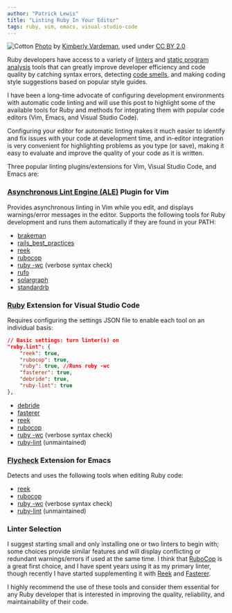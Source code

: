 ```yaml
---
author: "Patrick Lewis"
title: "Linting Ruby In Your Editor"
tags: ruby, vim, emacs, visual-studio-code
---
```


<img src="/blog/2019/06/27/linting-ruby-in-your-editor/banner.jpg" alt="Cotton" /> [Photo](https://flic.kr/p/azENYB) by [Kimberly Vardeman](https://www.flickr.com/people/kimberlykv/), used under [CC BY 2.0](https://creativecommons.org/licenses/by/2.0/)

Ruby developers have access to a variety of [linters](https://en.wikipedia.org/wiki/Lint_(software)) and [static program analysis](https://en.wikipedia.org/wiki/Static_program_analysis) tools that can greatly improve developer efficiency and code quality by catching syntax errors, detecting [code smells](https://en.wikipedia.org/wiki/Code_smell), and making coding style suggestions based on popular style guides.

I have been a long-time advocate of configuring development environments with automatic code linting and will use this post to highlight some of the available tools for Ruby and methods for integrating them with popular code editors (Vim, Emacs, and Visual Studio Code).

Configuring your editor for automatic linting makes it much easier to identify and fix issues with your code at development time, and in-editor integration is very convenient for highlighting problems as you type (or save), making it easy to evaluate and improve the quality of your code as it is written.

Three popular linting plugins/extensions for Vim, Visual Studio Code, and Emacs are:

### [Asynchronous Lint Engine (ALE)](https://github.com/w0rp/ale) Plugin for Vim

Provides asynchronous linting in Vim while you edit, and displays warnings/error messages in the editor. Supports the following tools for Ruby development and runs them automatically if they are found in your PATH:

* [brakeman](https://brakemanscanner.org)
* [rails_best_practices](https://github.com/flyerhzm/rails_best_practices)
* [reek](https://github.com/troessner/reek)
* [rubocop](https://github.com/rubocop-hq/rubocop)
* [ruby -wc](https://www.ruby-lang.org/en/) (verbose syntax check)
* [rufo](https://github.com/ruby-formatter/rufo)
* [solargraph](https://solargraph.org)
* [standardrb](https://github.com/testdouble/standard)

### [Ruby](https://marketplace.visualstudio.com/items?itemName=rebornix.Ruby#linters) Extension for Visual Studio Code

Requires configuring the settings JSON file to enable each tool on an individual basis:

```json
// Basic settings: turn linter(s) on
"ruby.lint": {
	"reek": true,
	"rubocop": true,
	"ruby": true, //Runs ruby -wc
	"fasterer": true,
	"debride": true,
	"ruby-lint": true
},
```

* [debride](https://github.com/seattlerb/debride)
* [fasterer](https://github.com/DamirSvrtan/fasterer)
* [reek](https://github.com/troessner/reek)
* [rubocop](https://github.com/rubocop-hq/rubocop)
* [ruby -wc](https://www.ruby-lang.org/en/) (verbose syntax check)
* [ruby-lint](https://gitlab.com/yorickpeterse/ruby-lint) (unmaintained)

### [Flycheck](https://www.flycheck.org/en/latest/) Extension for Emacs

Detects and uses the following tools when editing Ruby code:

* [reek](https://github.com/troessner/reek)
* [rubocop](https://github.com/rubocop-hq/rubocop)
* [ruby -wc](https://www.ruby-lang.org/en/) (verbose syntax check)
* [ruby-lint](https://gitlab.com/yorickpeterse/ruby-lint) (unmaintained)

### Linter Selection

I suggest starting small and only installing one or two linters to begin with; some choices provide similar features and will display conflicting or redundant warnings/errors if used at the same time. I think that [RuboCop](https://github.com/rubocop-hq/rubocop) is a great first choice, and I have spent years using it as my primary linter, though recently I have started supplementing it with [Reek](https://github.com/troessner/reek) and [Fasterer](https://github.com/DamirSvrtan/fasterer).

I highly recommend the use of these tools and consider them essential for any Ruby developer that is interested in improving the quality, reliability, and maintainability of their code.